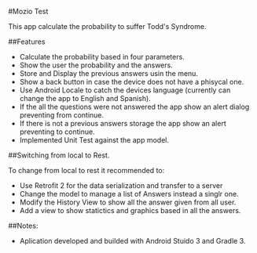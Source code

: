 #Mozio Test

This app calculate the probability to suffer Todd's Syndrome.

##Features

- Calculate the probability based in four parameters.
- Show the user the probability and the answers.
- Store and Display the previous answers usin the menu.
- Show a back button in case the device does not have a phisycal one.
- Use Android Locale to catch the devices language (currently can change the app to English and Spanish).
- If the all the questions were not answered the app show an alert dialog preventing from continue.
- If there is not a previous answers storage the app show an alert preventing to continue.
- Implemented Unit Test against the app model.

##Switching from local to Rest.

To change from local to rest it recommended to: 

- Use Retrofit 2 for the data serialization and transfer to a server
- Change the model to manage a list of Answers instead a singlr one.
- Modify the History View to show all the answer given from all user.
- Add a view to show statictics and graphics based in all the answers.

##Notes:

- Aplication developed and builded with Android Stuido 3 and Gradle 3.

